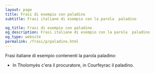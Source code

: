 ```yaml
---
layout: page
title: Frasi di esempio con paladino 
subtitle: Frasi italiane di esempio con la parola  paladino

og_title: Frasi di esempio con paladino 
og_description: Frasi italiane di esempio con la parola  paladino
og_type: website
permalink: /frasi/p/paladino.html
---
```


Frasi italiane di esempio contenenti la parola paladino:


- In Tholomyès c'era il procuratore, in Courfeyrac il paladino.
